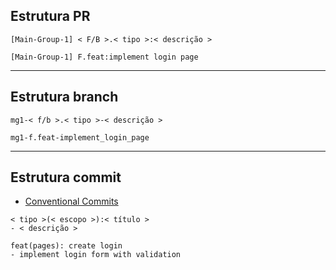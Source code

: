 ## Estrutura PR

```
[Main-Group-1] < F/B >.< tipo >:< descrição >
```

```
[Main-Group-1] F.feat:implement login page
```

---

## Estrutura branch

```
mg1-< f/b >.< tipo >-< descrição >
```

```
mg1-f.feat-implement_login_page
```

---

## Estrutura commit

- [Conventional Commits](https://kapeli.com/cheat_sheets/Conventional_Commits.docset/Contents/Resources/Documents/index)

```
< tipo >(< escopo >):< título >
- < descrição >
```

```
feat(pages): create login
- implement login form with validation
```
